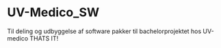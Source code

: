 # UV-Medico_SW
Til deling og udbyggelse af software pakker til bachelorprojektet hos UV-medico
THATS IT!

